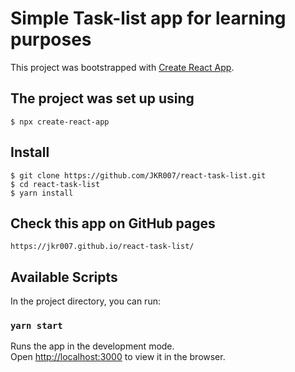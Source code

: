 # Simple Task-list app for learning purposes

This project was bootstrapped with [Create React App](https://github.com/facebook/create-react-app).

## The project was set up using

    $ npx create-react-app

## Install

    $ git clone https://github.com/JKR007/react-task-list.git
    $ cd react-task-list
    $ yarn install
    
## Check this app on GitHub pages
    https://jkr007.github.io/react-task-list/

## Available Scripts

In the project directory, you can run:

### `yarn start`

Runs the app in the development mode.\
Open [http://localhost:3000](http://localhost:3000) to view it in the browser.
